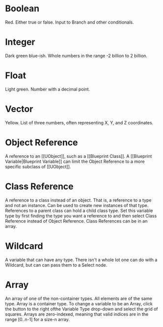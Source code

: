 # Boolean

Red.
Either true or false.
Input to Branch and other conditionals.


# Integer

Dark green blue-ish.
Whole numbers in the range -2 billion to 2 billion.


# Float

Light green.
Number with a decimal point.


# Vector

Yellow.
List of three numbers, often representing X, Y, and Z coordinates.


# Object Reference

A reference to an [[UObject]], such as a [[Blueprint Class]].
A [[Blueprint Variable|Blueprint Variable]] can limit the Object Reference to a more specific subclass of [[UObject]].


# Class Reference

A reference to a class instead of an object.
That is, a reference to a type and not an instance.
Can be used to create new instances of that type.
References to a parent class can hold a child class type.
Set this variable type by first finding the type you want a reference to and then select Class Reference instead of Object Reference.
Class References can be in an array.


# Wildcard

A variable that can have any type.
There isn't a whole lot one can do with a Wildcard, but can can pass them to a Select node.


# Array

An array of one of the non-container types.
All elements are of the same type.
Array is a container type.
To change  a variable to be an Array, click the button to the right ofthe Variable Type drop-down and select the grid of squares.
Arrays are zero-indexed, meaning that valid indices are in the range [0..n-1] for a size-n array.
